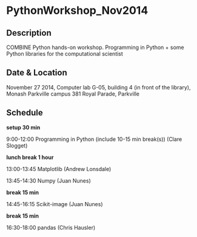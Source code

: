 PythonWorkshop_Nov2014
======================

## Description

COMBINE Python hands-on workshop. Programming in Python + some Python libraries for the computational scientist

## Date & Location

November 27 2014, Computer lab G-05, building 4 (in front of the library), Monash Parkville campus
381 Royal Parade, Parkville

## Schedule

__setup 30 min__

9:00-12:00    Programming in Python (include 10-15 min break(s))   (Clare Slogget)

__lunch break 1 hour__

13:00-13:45   Matplotlib              (Andrew Lonsdale)

13:45-14:30   Numpy                   (Juan Nunes)

__break 15 min__

14:45-16:15   Scikit-image            (Juan Nunes)

__break 15 min__

16:30-18:00   pandas                  (Chris Hausler)
